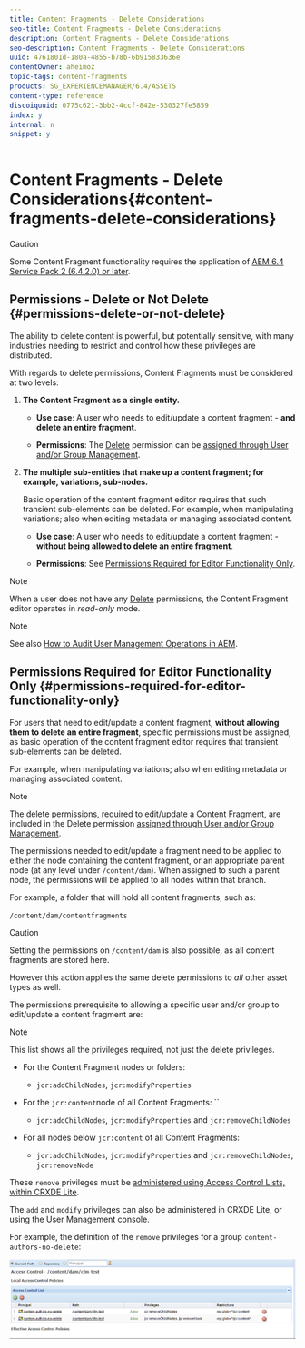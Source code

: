 ```yaml
---
title: Content Fragments - Delete Considerations
seo-title: Content Fragments - Delete Considerations
description: Content Fragments - Delete Considerations
seo-description: Content Fragments - Delete Considerations
uuid: 4761801d-180a-4855-b78b-6b915833636e
contentOwner: aheimoz
topic-tags: content-fragments
products: SG_EXPERIENCEMANAGER/6.4/ASSETS
content-type: reference
discoiquuid: 0775c621-3bb2-4ccf-842e-530327fe5859
index: y
internal: n
snippet: y
---
```


# Content Fragments - Delete Considerations{#content-fragments-delete-considerations}

>[!CAUTION]
>
>Some Content Fragment functionality requires the application of [AEM 6.4 Service Pack 2 (6.4.2.0) or later](../../release-notes/sp-release-notes.md).

## Permissions - Delete or Not Delete {#permissions-delete-or-not-delete}

The ability to delete content is powerful, but potentially sensitive, with many industries needing to restrict and control how these privileges are distributed.

With regards to delete permissions, Content Fragments must be considered at two levels:

1. **The Content Fragment as a single entity.**

    * **Use case**: A user who needs to edit/update a content fragment - **and delete an entire fragment**.  
    
    * **Permissions**: The [Delete](../../sites/administering/using/security.md#actions) permission can be [assigned through User and/or Group Management](../../sites/administering/using/security.md#managingpermissions).

1. **The multiple sub-entities that make up a content fragment; for example, variations, sub-nodes.**

   Basic operation of the content fragment editor requires that such transient sub-elements can be deleted. For example, when manipulating variations; also when editing metadata or managing associated content.

    * **Use case**: A user who needs to edit/update a content fragment - **without being allowed to delete an entire fragment**.  
    
    * **Permissions**: See [Permissions Required for Editor Functionality Only](/assets/using/content-fragments-delete.html?cq_ck=1542192276518#PermissionsRequiredforEditorFunctionalityOnly).

>[!NOTE]
>
>When a user does not have any [Delete](../../sites/administering/using/security.md#actions) permissions, the Content Fragment editor operates in *read-only* mode.

>[!NOTE]
>
>See also [How to Audit User Management Operations in AEM](../../sites/administering/using/audit-user-management-operations.md).

## Permissions Required for Editor Functionality Only {#permissions-required-for-editor-functionality-only}

For users that need to edit/update a content fragment, **without allowing them to delete an entire fragment**, specific permissions must be assigned, as basic operation of the content fragment editor requires that transient sub-elements can be deleted.

For example, when manipulating variations; also when editing metadata or managing associated content.

>[!NOTE]
>
>The delete permissions, required to edit/update a Content Fragment, are included in the Delete permission [assigned through User and/or Group Management](../../sites/administering/using/security.md#managingpermissions).

The permissions needed to edit/update a fragment need to be applied to either the node containing the content fragment, or an appropriate parent node (at any level under `/content/dam`). When assigned to such a parent node, the permissions will be applied to all nodes within that branch.

For example, a folder that will hold all content fragments, such as:

`/content/dam/contentfragments`

>[!CAUTION]
>
>Setting the permissions on `/content/dam` is also possible, as all content fragments are stored here.
>
>However this action applies the same delete permissions to *all* other asset types as well.

The permissions prerequisite to allowing a specific user and/or group to edit/update a content fragment are:

>[!NOTE]
>
>This list shows all the privileges required, not just the delete privileges.

* For the Content Fragment nodes or folders:

    * `jcr:addChildNodes`, `jcr:modifyProperties`

* For the `jcr:content`node of all Content Fragments: ``

    * `jcr:addChildNodes`, `jcr:modifyProperties` and `jcr:removeChildNodes`

* For all nodes below `jcr:content` of all Content Fragments:

    * `jcr:addChildNodes`, `jcr:modifyProperties` and `jcr:removeChildNodes`, `jcr:removeNode`

These `remove` privileges must be [administered using Access Control Lists, within CRXDE Lite](../../sites/administering/using/user-group-ac-admin.md#accessrightmanagement).

The `add` and `modify` privileges can also be administered in CRXDE Lite, or using the User Management console.

For example, the definition of the `remove` privileges for a group `content-authors-no-delete`:

![](assets/cf-delete-03.png)

